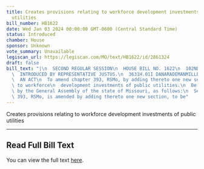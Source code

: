 ```yaml
---
title: Creates provisions relating to workforce development investments of public
  utilities
bill_number: HB1622
date: Wed Jan 03 2024 00:00:00 GMT-0600 (Central Standard Time)
status: Introduced
chamber: House
sponsor: Unknown
vote_summary: Unavailable
legiscan_url: https://legiscan.com/MO/text/HB1622/id/2861324
draft: false
bill_text: "|\n  SECOND REGULAR SESSION\n  HOUSE BILL NO. 1622\n  102ND GENERAL ASSEMBLY\n\
  \  INTRODUCED BY REPRESENTATIVE JUSTUS.\n  3631H.01I DANARADEMANMILLER,ChiefClerk\n\
  \  AN ACT\n  To amend chapter 393, RSMo, by adding thereto one new section relating\
  \ to workforce\n  development investments of public utilities.\n  Be it enacted\
  \ by the General Assembly of the state of Missouri, as follows:\n  Section A. Chapter\
  \ 393, RSMo, is amended by adding thereto one new section, to be"
---
```

Creates provisions relating to workforce development investments of public utilities

---

## Read Full Bill Text

You can view the full text [here](https://legiscan.com/MO/text/HB1622/id/2861324).
